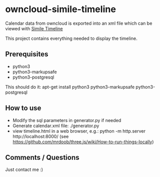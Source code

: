 owncloud-simile-timeline
========================

Calendar data from owncloud is exported into an xml file which can be viewed with [Simile Timeline](http://www.simile-widgets.org/timeline/)

This project contains everything needed to display the timeline.

Prerequisites
-------------

* python3
* python3-markupsafe
* python3-postgresql

This should do it:
    apt-get install python3 python3-markupsafe python3-postgresql


How to use
----------

* Modify the sql parameters in generator.py if needed
* Generate calendar.xml file:
    ./generator.py
* view timeline.html in a web browser, e.g.:
    python -m http.server
    http://localhost:8000/
  (see https://github.com/mrdoob/three.js/wiki/How-to-run-things-locally)


Comments / Questions
--------------------

Just contact me :)
